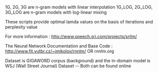 1G, 2G, 3G are n-gram models with linear interpolation
1G_LOG, 2G_LOG, 3G_LOG are n-gram models with log-linear mixing

These scripts provide optimal lamda values on the basis of iterations and perplexity value

For more information : http://www.speech.sri.com/projects/srilm/

The Neural Network Documentation and Base Code : http://www.fit.vutbr.cz/~imikolov/rnnlm/ OR rnnlm.org

Dataset is GIGAWORD corpus (background) and the in-domain model is WSJ (Wall Street Journal) Dataset -- Both can be found online
